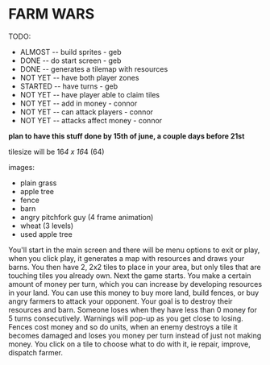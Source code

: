 # FARM WARS

TODO:

- ALMOST -- build sprites - geb
- DONE -- do start screen - geb
- DONE -- generates a tilemap with resources
- NOT YET -- have both player zones
- STARTED -- have turns - geb
- NOT YET -- have player able to claim tiles
- NOT YET -- add in money - connor
- NOT YET -- can attack players - connor
- NOT YET -- attacks affect money - connor

**plan to have this stuff done by 15th of june, a couple days before 21st**

tilesize will be 16*4 x 16*4 (64)

images:
- plain grass
- apple tree
- fence
- barn
- angry pitchfork guy (4 frame animation)
- wheat (3 levels)
- used apple tree

You'll start in the main screen and there will be menu options to exit or play, when you click play, it generates a map with resources and draws your barns.
You then have 2, 2x2 tiles to place in your area, but only tiles that are touching tiles you already own.
Next the game starts. You make a certain amount of money per turn, which you can increase by developing resources in your land.
You can use this money to buy more land, build fences, or buy angry farmers to attack your opponent.
Your goal is to destroy their resources and barn. Someone loses when they have less than 0 money for 5 turns consecutively.  Warnings will pop-up as you get close to losing.
Fences cost money and so do units, when an enemy destroys a tile it becomes damaged and loses you money per turn instead of just not making money.
You click on a tile to choose what to do with it, ie repair, improve, dispatch farmer.
